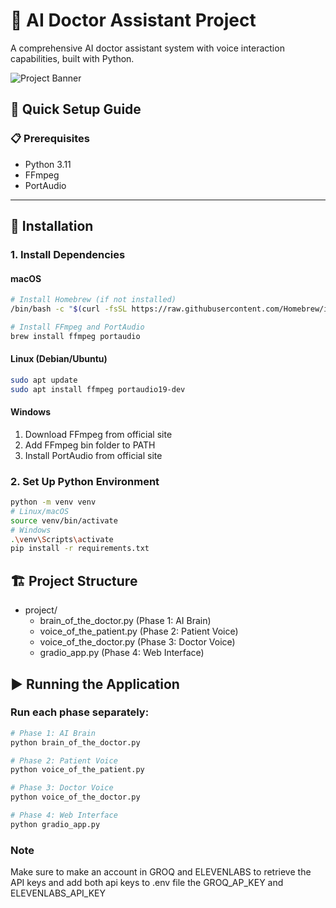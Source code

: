 # 🏥 AI Doctor Assistant Project

A comprehensive AI doctor assistant system with voice interaction capabilities, built with Python.

![Project Banner](https://drive.google.com/uc?export=view&id=1W780nHt1mt8SQ-F_vDo0e52-CRlTAkrt)


## 🚀 Quick Setup Guide

### 📋 Prerequisites
- Python 3.11
- FFmpeg
- PortAudio

---

## 🔧 Installation

### 1. Install Dependencies

#### macOS
```bash
# Install Homebrew (if not installed)
/bin/bash -c "$(curl -fsSL https://raw.githubusercontent.com/Homebrew/install/HEAD/install.sh)"

# Install FFmpeg and PortAudio
brew install ffmpeg portaudio
```
#### Linux (Debian/Ubuntu)
```bash
sudo apt update
sudo apt install ffmpeg portaudio19-dev
```
#### Windows
1. Download FFmpeg from official site
2. Add FFmpeg bin folder to PATH
3. Install PortAudio from official site

### 2. Set Up Python Environment
```bash
python -m venv venv
# Linux/macOS
source venv/bin/activate
# Windows
.\venv\Scripts\activate
pip install -r requirements.txt
```
## 🏗️ Project Structure
- project/
  - brain_of_the_doctor.py (Phase 1: AI Brain)
  - voice_of_the_patient.py (Phase 2: Patient Voice)
  - voice_of_the_doctor.py (Phase 3: Doctor Voice)
  - gradio_app.py (Phase 4: Web Interface)

## ▶️ Running the Application
### Run each phase separately:
```bash
# Phase 1: AI Brain
python brain_of_the_doctor.py

# Phase 2: Patient Voice
python voice_of_the_patient.py

# Phase 3: Doctor Voice
python voice_of_the_doctor.py

# Phase 4: Web Interface
python gradio_app.py
```
### Note
Make sure to make an account in GROQ and ELEVENLABS to retrieve the API keys and add both api keys to .env file the GROQ_AP_KEY and ELEVENLABS_API_KEY 
